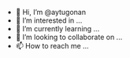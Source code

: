 - 👋 Hi, I’m @aytugonan
- 👀 I’m interested in ...
- 🌱 I’m currently learning ...
- 💞️ I’m looking to collaborate on ...
- 📫 How to reach me ...

<!---
aytugonan/aytugonan is a ✨ special ✨ repository because its `README.md` (this file) appears on your GitHub profile.
You can click the Preview link to take a look at your changes.
--->
